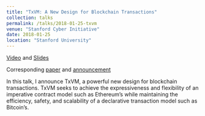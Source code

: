 ```yaml
---
title: "TxVM: A New Design for Blockchain Transactions"
collection: talks
permalink: /talks/2018-01-25-txvm
venue: "Stanford Cyber Initiative"
date: 2018-01-25
location: "Stanford University"
---
```


[Video](https://youtu.be/qY_0MJDMBNY?t=38) and [Slides](https://speakerdeck.com/cathieyun/txvm-a-new-design-for-blockchain-transactions)

Corresponding [paper](https://cathieyun.github.io/publication/2018-03-22-txvm) and [announcement](https://blog.chain.com/introducing-txvm-the-transaction-virtual-machine-5e4c9ef1478f) 

In this talk, I announce TxVM, a powerful new design for blockchain transactions. TxVM seeks to achieve the expressiveness and flexibility of an imperative contract model such as Ethereum’s while maintaining the efficiency, safety, and scalability of a declarative transaction model such as Bitcoin’s. 
